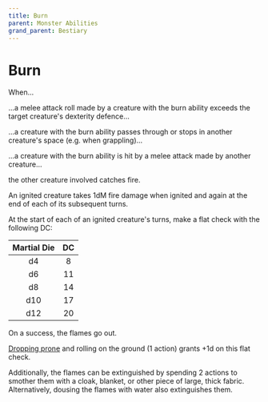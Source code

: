 ```yaml
---
title: Burn
parent: Monster Abilities
grand_parent: Bestiary
---
```


# Burn
When...

...a melee attack roll made by a creature with the burn ability exceeds the target creature's dexterity defence...

...a creature with the burn ability passes through or stops in another creature's space (e.g. when grappling)...

...a creature with the burn ability is hit by a melee attack made by another creature...

the other creature involved catches fire.

An ignited creature takes 1dM fire damage when ignited and again at the end of each of its subsequent turns.

At the start of each of an ignited creature's turns, make a flat check with the following DC:

| Martial Die | DC |
|:-----------:|:--:|
| d4 | 8 |
| d6 | 11 |
| d8 | 14 |
| d10 | 17 |
| d12 | 20 |

On a success, the flames go out.

[Dropping prone](https://stormchaserroleplaying.com/stormchaserRPG/Combat/Moves/Drop/) and rolling on the ground (1 action) grants +1d on this flat check.

Additionally, the flames can be extinguished by spending 2 actions to smother them with a cloak, blanket, or other piece of large, thick fabric. Alternatively, dousing the flames with water also extinguishes them.
